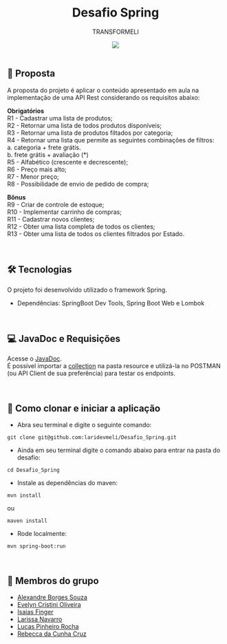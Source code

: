 <h1 align=center> Desafio Spring </h1>
<p align=center> TRANSFORMELI </p>
<div align=center>
<img src="https://github.com/rebecccruz/gif/blob/main/giphy.gif" />
</div>
<br>

## 📝 Proposta
A proposta do projeto é aplicar o conteúdo apresentado em aula na implementação de uma API Rest considerando os requisitos abaixo:

<b>Obrigatórios</b><br>
R1 - Cadastrar uma lista de produtos;<br>
R2 - Retornar uma lista de todos produtos disponíveis;<br>
R3 - Retornar uma lista de produtos filtados por categoria;<br>
R4 - Retornar uma lista que permite as seguintes combinações de filtros:<br>
a. categoria + frete grátis.<br>
b. frete grátis + avaliação (*)<br>
R5 - Alfabético (crescente e decrescente);<br>
R6 - Preço mais alto;<br>
R7 - Menor preço;<br>
R8 - Possibilidade de envio de pedido de compra;<br>

<b>Bônus</b><br>
R9 - Criar de controle de estoque;<br>
R10 - Implementar carrinho de compras;<br>
R11 - Cadastrar novos clientes;<br>
R12 - Obter uma lista completa de todos os clientes;<br>
R13 - Obter uma lista de todos os clientes filtrados por Estado.<br>

<br>

## 🛠️ Tecnologias
O projeto foi desenvolvido utilizado o framework Spring.<br>

* Dependências:  SpringBoot Dev Tools, Spring Boot Web e Lombok

<br>

## 💻 JavaDoc e Requisições

Acesse o <a href="https://github.com/laridevmeli/Desafio_Spring/tree/main/doc">JavaDoc</a>.<br>
É possível importar a <a href="https://github.com/laridevmeli/Desafio_Spring/blob/main/src/main/resources/Desafio_Spring_Grupo2_Transformeli.postman_collection.json">collection</a> na pasta resource e utilizá-la no POSTMAN (ou API Client de sua preferência) para testar os endpoints.

<br>

## 🚀 Como clonar e iniciar a aplicação

- Abra seu terminal e digite o seguinte comando:

```
git clone git@github.com:laridevmeli/Desafio_Spring.git
```

- Ainda em seu terminal digite o comando abaixo para entrar na pasta do desafio:

```
cd Desafio_Spring
```

- Instale as dependências do maven:

```
mvn install
```

ou
<br>

```
maven install
```

- Rode localmente: 

```
mvn spring-boot:run
```

<br>

## 👥 Membros do grupo

- <a href="https://github.com/aborgssouzameli">Alexandre Borges Souza</a>
- <a href="https://github.com/evycoliveira">Evelyn Cristini Oliveira</a>
- <a href="https://github.com/lucaspinheirorocha">Isaias Finger</a>
- <a href="https://github.com/laridevmeli">Larissa Navarro</a>
- <a href="https://github.com/lucaspinheirorocha">Lucas Pinheiro Rocha</a>
- <a href="https://github.com/rebecccruz">Rebecca da Cunha Cruz</a>

